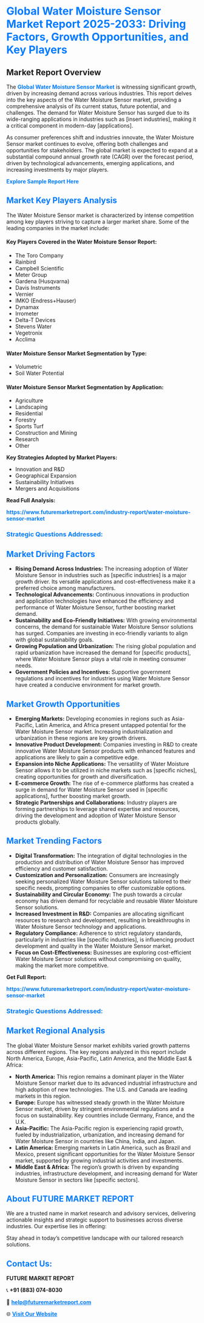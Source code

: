 <h1 style="color: #007BFF;">Global Water Moisture Sensor Market Report 2025-2033: Driving Factors, Growth Opportunities, and Key Players</h1>

<section id="overview">
<h2>Market Report Overview</h2>
<p>The <a href="https://www.futuremarketreport.com/industry-report/water-moisture-sensor-market" style="color: #007BFF; text-decoration: none;"><strong>Global Water Moisture Sensor Market</strong></a> is witnessing significant growth, driven by increasing demand across various industries. This report delves into the key aspects of the Water Moisture Sensor market, providing a comprehensive analysis of its current status, future potential, and challenges. The demand for Water Moisture Sensor has surged due to its wide-ranging applications in industries such as [insert industries], making it a critical component in modern-day [applications].</p>
<p>As consumer preferences shift and industries innovate, the Water Moisture Sensor market continues to evolve, offering both challenges and opportunities for stakeholders. The global market is expected to expand at a substantial compound annual growth rate (CAGR) over the forecast period, driven by technological advancements, emerging applications, and increasing investments by major players.</p>
</section>

<section id="overview">
<p><a href="https://www.futuremarketreport.com/request-sample/reportId=27582" style="color: #007BFF; text-decoration: none;"><strong>Explore Sample Report Here</strong></a></p>
</section>

<section id="key-players">
<h2 style="color: #007BFF;">Market Key Players Analysis</h2>
<p>The Water Moisture Sensor market is characterized by intense competition among key players striving to capture a larger market share. Some of the leading companies in the market include:</p>
<h4>Key Players Covered in the Water Moisture Sensor Report:</h4>
<ul><li>The Toro Company</li><li>Rainbird</li><li>Campbell Scientific</li><li>Meter Group</li><li>Gardena (Husqvarna)</li><li>Davis Instruments</li><li>Vernier</li><li>IMKO (Endress+Hauser)</li><li>Dynamax</li><li>Irrometer</li><li>Delta-T Devices</li><li>Stevens Water</li><li>Vegetronix</li><li>Acclima</li></ul>
<h4>Water Moisture Sensor Market Segmentation by Type:</h4>
<ul><li>Volumetric</li><li>Soil Water Potential</li></ul>

<h4>Water Moisture Sensor Market Segmentation by Application:</h4>
<ul><li>Agriculture</li><li>Landscaping</li><li>Residential</li><li>Forestry</li><li>Sports Turf</li><li>Construction and Mining</li><li>Research</li><li>Other</li></ul>
<p><strong>Key Strategies Adopted by Market Players:</strong></p>
<ul>
<li>Innovation and R&D</li>
<li>Geographical Expansion</li>
<li>Sustainability Initiatives</li>
<li>Mergers and Acquisitions</li>
</ul>
</section>

<section>
<p><strong>Read Full Analysis: </strong></p><a href="https://www.futuremarketreport.com/industry-report/water-moisture-sensor-market" style="color: #007BFF; text-decoration: none;"><strong>https://www.futuremarketreport.com/industry-report/water-moisture-sensor-market</strong></a>
<h3 style="color: #007BFF;">Strategic Questions Addressed:</h3>
</section>

<section id="driving-factors">
<h2 style="color: #007BFF;">Market Driving Factors</h2>
<ul>
<li><strong>Rising Demand Across Industries:</strong> The increasing adoption of Water Moisture Sensor in industries such as [specific industries] is a major growth driver. Its versatile applications and cost-effectiveness make it a preferred choice among manufacturers.</li>
<li><strong>Technological Advancements:</strong> Continuous innovations in production and application technologies have enhanced the efficiency and performance of Water Moisture Sensor, further boosting market demand.</li>
<li><strong>Sustainability and Eco-Friendly Initiatives:</strong> With growing environmental concerns, the demand for sustainable Water Moisture Sensor solutions has surged. Companies are investing in eco-friendly variants to align with global sustainability goals.</li>
<li><strong>Growing Population and Urbanization:</strong> The rising global population and rapid urbanization have increased the demand for [specific products], where Water Moisture Sensor plays a vital role in meeting consumer needs.</li>
<li><strong>Government Policies and Incentives:</strong> Supportive government regulations and incentives for industries using Water Moisture Sensor have created a conducive environment for market growth.</li>
</ul>
</section>

<section id="growth-opportunities">
<h2 style="color: #007BFF;">Market Growth Opportunities</h2>
<ul>
<li><strong>Emerging Markets:</strong> Developing economies in regions such as Asia-Pacific, Latin America, and Africa present untapped potential for the Water Moisture Sensor market. Increasing industrialization and urbanization in these regions are key growth drivers.</li>
<li><strong>Innovative Product Development:</strong> Companies investing in R&D to create innovative Water Moisture Sensor products with enhanced features and applications are likely to gain a competitive edge.</li>
<li><strong>Expansion into Niche Applications:</strong> The versatility of Water Moisture Sensor allows it to be utilized in niche markets such as [specific niches], creating opportunities for growth and diversification.</li>
<li><strong>E-commerce Growth:</strong> The rise of e-commerce platforms has created a surge in demand for Water Moisture Sensor used in [specific applications], further boosting market growth.</li>
<li><strong>Strategic Partnerships and Collaborations:</strong> Industry players are forming partnerships to leverage shared expertise and resources, driving the development and adoption of Water Moisture Sensor products globally.</li>
</ul>
</section>

<section id="trending-factors">
<h2 style="color: #007BFF;">Market Trending Factors</h2>
<ul>
<li><strong>Digital Transformation:</strong> The integration of digital technologies in the production and distribution of Water Moisture Sensor has improved efficiency and customer satisfaction.</li>
<li><strong>Customization and Personalization:</strong> Consumers are increasingly seeking personalized Water Moisture Sensor solutions tailored to their specific needs, prompting companies to offer customizable options.</li>
<li><strong>Sustainability and Circular Economy:</strong> The push towards a circular economy has driven demand for recyclable and reusable Water Moisture Sensor solutions.</li>
<li><strong>Increased Investment in R&D:</strong> Companies are allocating significant resources to research and development, resulting in breakthroughs in Water Moisture Sensor technology and applications.</li>
<li><strong>Regulatory Compliance:</strong> Adherence to strict regulatory standards, particularly in industries like [specific industries], is influencing product development and quality in the Water Moisture Sensor market.</li>
<li><strong>Focus on Cost-Effectiveness:</strong> Businesses are exploring cost-efficient Water Moisture Sensor solutions without compromising on quality, making the market more competitive.</li>
</ul>
</section>

<section>
<p><strong>Get Full Report: </strong></p><a href="https://www.futuremarketreport.com/industry-report/water-moisture-sensor-market" style="color: #007BFF; text-decoration: none;"><strong>https://www.futuremarketreport.com/industry-report/water-moisture-sensor-market</strong></a>
<h3 style="color: #007BFF;">Strategic Questions Addressed:</h3>
</section>


<section id="regional-analysis">
<h2 style="color: #007BFF;">Market Regional Analysis</h2>
<p>The global Water Moisture Sensor market exhibits varied growth patterns across different regions. The key regions analyzed in this report include North America, Europe, Asia-Pacific, Latin America, and the Middle East & Africa:</p>
<ul>
<li><strong>North America:</strong> This region remains a dominant player in the Water Moisture Sensor market due to its advanced industrial infrastructure and high adoption of new technologies. The U.S. and Canada are leading markets in this region.</li>
<li><strong>Europe:</strong> Europe has witnessed steady growth in the Water Moisture Sensor market, driven by stringent environmental regulations and a focus on sustainability. Key countries include Germany, France, and the U.K.</li>
<li><strong>Asia-Pacific:</strong> The Asia-Pacific region is experiencing rapid growth, fueled by industrialization, urbanization, and increasing demand for Water Moisture Sensor in countries like China, India, and Japan.</li>
<li><strong>Latin America:</strong> Emerging markets in Latin America, such as Brazil and Mexico, present significant opportunities for the Water Moisture Sensor market, supported by growing industrial activities and investments.</li>
<li><strong>Middle East & Africa:</strong> The region’s growth is driven by expanding industries, infrastructure development, and increasing demand for Water Moisture Sensor in sectors like [specific sectors].</li>
</ul>
</section>

<footer>
<h2 style="color: #007BFF;">About FUTURE MARKET REPORT</h2>
<p>We are a trusted name in market research and advisory services, delivering actionable insights and strategic support to businesses across diverse industries. Our expertise lies in offering:</p>

<p>Stay ahead in today’s competitive landscape with our tailored research solutions.</p>

<h2 style="color: #007BFF;">Contact Us:</h2>
<p><strong>FUTURE MARKET REPORT</strong></p>
<p>📞 <strong>+91 (883) 074-8030</strong></p>
<p>📧 <strong><a href="mailto:help@futuremarketreport.com" style="color: #007BFF;">help@futuremarketreport.com</a></strong></p>
<p>🌐 <strong><a href="https://www.futuremarketreport.com/" style="color: #007BFF;">Visit Our Website</a></strong></p>
</footer>
